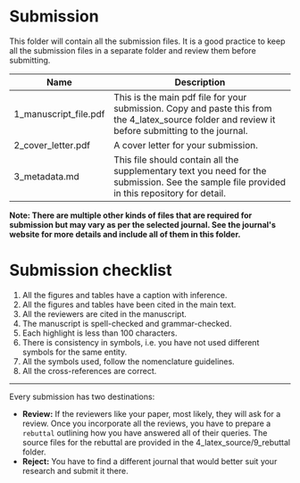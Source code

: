 # Submission
This folder will contain all the submission files.  It is a good practice to keep all the submission files in a separate folder and review them before submitting. 

| Name                  | Description                                                  |
| --------------------- | ------------------------------------------------------------ |
| 1_manuscript_file.pdf | This is the main pdf file for your submission. Copy and paste this from the 4_latex_source folder and review it before submitting to the journal. |
| 2_cover_letter.pdf    | A cover letter for your submission.                          |
| 3_metadata.md         | This file should contain all the supplementary text you need for the submission. See the sample file provided in this repository for detail. |

**Note: There are multiple other kinds of files that are required for submission but may vary as per the selected journal. See the journal's website for more details and include all of them in this folder.**

# Submission checklist

1. All the figures and tables have a caption with inference.
2. All the figures and tables have been cited in the main text.
3. All the reviewers are cited in the manuscript.
4. The manuscript is spell-checked and grammar-checked.
5. Each highlight is less than 100 characters.
6. There is consistency in symbols, i.e. you have not used different symbols for the same entity.
7. All the symbols used, follow the nomenclature guidelines.
8. All the cross-references are correct.

---

Every submission has two destinations:

- **Review:** If the reviewers like your paper, most likely, they will ask for a review. Once you incorporate all the reviews, you have to prepare a `rebuttal` outlining how you have answered all of their queries. The source files for the rebuttal are provided in the 4_latex_source/9_rebuttal folder.
- **Reject:** You have to find a different journal that would better suit your research and submit it there.

